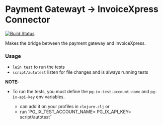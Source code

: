 # Payment Gatewayt -> InvoiceXpress Connector

[![Build Status](https://travis-ci.org/weareswat/pg-ix-connector.svg?branch=master)](https://travis-ci.org/weareswat/pg-ix-connector)

Makes the bridge between the payment gateway and InvoiceXpress.

### Usage

* `lein test` to run the tests
* `script/autotest` listen for file changes and is always running tests


**NOTE:**
* To run the tests, you must define the `pg-ix-test-account-name` and `pg-ix-api-key` env variables.

  - can add it on your profiles in `clojure.clj`
    or
  - run `PG_IX_TEST_ACCOUNT_NAME=<ix-account-name> PG_IX_API_KEY=<ix-api-key> script/autotest``
